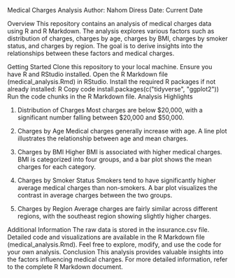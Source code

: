 Medical Charges Analysis
Author: Nahom Diress
Date: Current Date

Overview
This repository contains an analysis of medical charges data using R and R Markdown. The analysis explores various factors such as distribution of charges, charges by age, charges by BMI, charges by smoker status, and charges by region. The goal is to derive insights into the relationships between these factors and medical charges.

Getting Started
Clone this repository to your local machine.
Ensure you have R and RStudio installed.
Open the R Markdown file (medical_analysis.Rmd) in RStudio.
Install the required R packages if not already installed:
R
Copy code
install.packages(c("tidyverse", "ggplot2"))
Run the code chunks in the R Markdown file.
Analysis Highlights
1. Distribution of Charges
Most charges are below $20,000, with a significant number falling between $20,000 and $50,000.

2. Charges by Age
Medical charges generally increase with age. A line plot illustrates the relationship between age and mean charges.

3. Charges by BMI
Higher BMI is associated with higher medical charges. BMI is categorized into four groups, and a bar plot shows the mean charges for each category.

4. Charges by Smoker Status
Smokers tend to have significantly higher average medical charges than non-smokers. A bar plot visualizes the contrast in average charges between the two groups.

5. Charges by Region
Average charges are fairly similar across different regions, with the southeast region showing slightly higher charges.

Additional Information
The raw data is stored in the insurance.csv file.
Detailed code and visualizations are available in the R Markdown file (medical_analysis.Rmd).
Feel free to explore, modify, and use the code for your own analysis.
Conclusion
This analysis provides valuable insights into the factors influencing medical charges. For more detailed information, refer to the complete R Markdown document.
